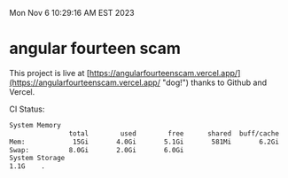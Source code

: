 Mon Nov  6 10:29:16 AM EST 2023

# angular fourteen scam


This project is live at [https://angularfourteenscam.vercel.app/](https://angularfourteenscam.vercel.app/ "dog!") thanks to Github and Vercel.

CI Status: 

```bash
System Memory
               total        used        free      shared  buff/cache   available
Mem:            15Gi       4.0Gi       5.1Gi       581Mi       6.2Gi        10Gi
Swap:          8.0Gi       2.0Gi       6.0Gi
System Storage
1.1G	.
```
```bash
